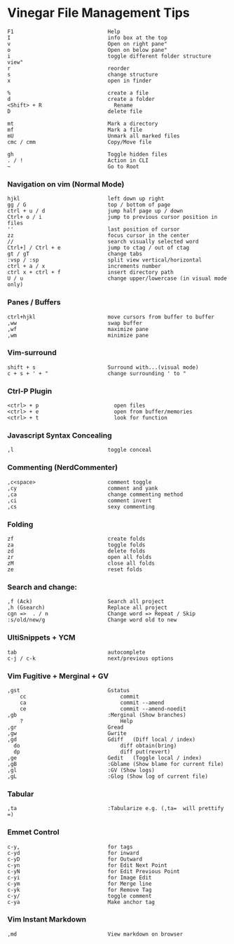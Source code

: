 # Vinegar File Management Tips
    F1                              Help
    I                               info box at the top
    v                               Open on right pane"
    o                               Open on below pane"
    i                               toggle different folder structure view"
    r                               reorder
    s                               change structure
    x                               open in finder

    %                               create a file
    d                               create a folder
    <Shift> + R                       Rename
    D                               delete file

    mt                              Mark a directory
    mf                              Mark a file
    mU                              Unmark all marked files  
    cmc / cmm                       Copy/Move file

    gh                              Toggle hidden files
    . / !                           Action in CLI
    ~                               Go to Root

### Navigation on vim (Normal Mode)
    hjkl                            left down up right
    gg / G                          top / bottom of page
    ctrl + u / d                    jump half page up / down
    Ctrl+ o / i                     jump to previous cursor position in files
    ''                              last position of cursor
    zz                              focus cursor in the center
    //                              search visually selected word
    Ctrl+] / Ctrl + e               jump to ctag / out of ctag 
    gt / gT                         change tabs
    :vsp / :sp                      split view vertical/horizontal
    ctrl + a / x                    increments number
    ctrl x + ctrl + f               insert directory path
    U / u                           change upper/lowercase (in visual mode only)

### Panes / Buffers
    ctrl+hjkl                       move cursors from buffer to buffer
    ,ww                             swap buffer
    ,wf                             maximize pane
    ,wm                             minimize pane

### Vim-surround
    shift + s                       Surround with...(visual mode)
    c + s + ' + "                   change surrounding ' to "

### Ctrl-P Plugin
    <ctrl> + p                        open files
    <ctrl> + e                        open from buffer/memories
    <ctrl> + t                        look for function

### Javascript Syntax Concealing
    ,l                              toggle conceal

### Commenting (NerdCommenter)
    ,c<space>                       comment toggle
    ,cy                             comment and yank
    ,ca                             change commenting method 
    ,ci                             comment invert
    ,cs                             sexy commenting

### Folding
    zf                              create folds
    za                              toggle folds
    zd                              delete folds
    zr                              open all folds
    zM                              close all folds
    ze                              reset folds

### Search and change: 
    ,f (Ack)                        Search all project
    ,h (Gsearch)                    Replace all project
    cgn =>  . / n                   Change word => Repeat / Skip
    :s/old/new/g                    Change word old to new

### UltiSnippets  + YCM
    tab                             autocomplete
    c-j / c-k                       next/previous options

### Vim Fugitive + Merginal + GV
    ,gst                            Gstatus
        cc                              commit
        ca                              commit --amend
        ce                              commit --amend-noedit
    ,gb                             :Merginal (Show branches)
        ?                               Help
    ,gr                             Gread
    ,gw                             Gwrite
    ,gd                             Gdiff   (Diff local / index)
      do                                diff obtain(bring)
      dp                                diff put(revert)
    ,ge                             Gedit   (Toggle local / index)
    ,gB                             :Gblame (Show blame for current file)
    ,gl                             :GV (Show logs)
    ,gL                             :Glog (Show log of current file)

### Tabular
    ,ta                             :Tabularize e.g. (,ta=  will prettify =)

### Emmet Control
    c-y,                            for tags
    c-yd                            for inward
    c-yD                            for Outward
    c-yn                            for Edit Next Point
    c-yN                            for Edit Previous Point
    c-yi                            for Image Edit
    c-ym                            for Merge line
    c-yk                            for Remove Tag
    c-y/                            toggle comment
    c-ya                            Make anchor tag

### Vim Instant Markdown
    ,md                             View markdown on browser
